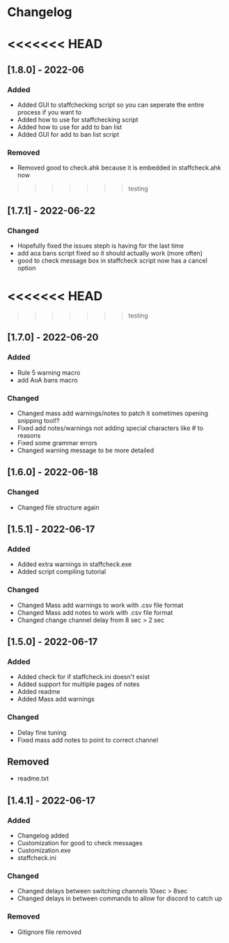 # Changelog

<<<<<<< HEAD
=======
## [1.8.0] - 2022-06

### Added
- Added GUI to staffchecking script so you can seperate the entire process if you want to
- Added how to use for staffchecking script
- Added how to use for add to ban list
- Added GUI for add to ban list script

### Removed
- Removed good to check.ahk because it is embedded in staffcheck.ahk now


>>>>>>> testing
## [1.7.1] - 2022-06-22

### Changed
- Hopefully fixed the issues steph is having for the last time
- add aoa bans script fixed so it should actually work (more often)
- good to check message box in staffcheck script now has a cancel option

<<<<<<< HEAD
=======

>>>>>>> testing
## [1.7.0] - 2022-06-20

### Added
- Rule 5 warning macro
- add AoA bans macro

### Changed
- Changed mass add warnings/notes to patch it sometimes opening snipping tool!?
- Fixed add notes/warnings not adding special characters like # to reasons
- Fixed some grammar errors
- Changed warning message to be more detailed


## [1.6.0] - 2022-06-18

### Changed
- Changed file structure again


## [1.5.1] - 2022-06-17

### Added
- Added extra warnings in staffcheck.exe
- Added script compiling tutorial

### Changed
- Changed Mass add warnings to work with .csv file format
- Changed Mass add notes to work with .csv file format
- Changed change channel delay from 8 sec > 2 sec


## [1.5.0] - 2022-06-17

### Added
- Added check for if staffcheck.ini doesn't exist
- Added support for multiple pages of notes
- Added readme
- Added Mass add warnings

### Changed
- Delay fine tuning
- Fixed mass add notes to point to correct channel

## Removed
- readme.txt


## [1.4.1] - 2022-06-17

### Added
- Changelog added
- Customization for good to check messages
- Customization.exe
- staffcheck.ini

### Changed
- Changed delays between switching channels 10sec > 8sec
- Changed delays in between commands to allow for discord to catch up

### Removed
- Gitignore file removed
